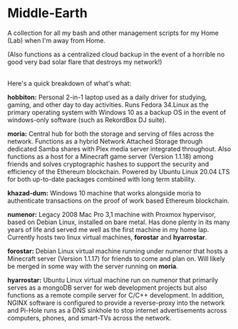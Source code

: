 # Middle-Earth
A collection for all my bash and other management scripts for my Home (Lab) when I'm away from Home.

(Also functions as a centralized cloud backup in the event of a horrible no good very bad solar flare that destroys my network!) 

<br> Here's a quick breakdown of what's what: <br>



**hobbiton:** Personal 2-in-1 laptop used as a daily driver for studying, gaming, and other day to day activities. Runs Fedora 34.Linux as the primary operating system with Windows 10 as a backup OS in the event of windows-only software (such as RekordBox DJ suite).

**moria:** Central hub for both the storage and serving of files across the network. Functions as a hybrid Network Attached Storage through dedicated Samba shares with Plex media server integrated throughout. Also functions as a host for a Minecraft game server (Version 1.1.18) among friends and solves cryptographic hashes to support the security and efficiency of the Ethereum blockchain. Powered by Ubuntu Linux 20.04 LTS for both up-to-date packages combined with long term stability.

**khazad-dum:** Windows 10 machine that works alongside moria to authenticate transactions on the proof of work based Ethereum blockchain.

**numenor:** Legacy 2008 Mac Pro 3,1 machine with Proxmox hypervisor, based on Debian Linux, installed on bare metal. Has done plenty in its many years of life and served me well as the first machine in my home lap. Currently hosts two linux virtual machines, **forostar** and **hyarrostar**.

**forostar:** Debian Linux virtual machine running under numenor that hosts a Minecraft server (Version 1.1.17) for friends to come and plan on. Will likely be merged in some way with the server running on **moria**.

**hyarrostar:** Ubuntu Linux virtual machine run on numenor that primarily serves as a mongoDB server for web development projects but also functions as a remote compile server for C/C++ development. In addition, NGINX software is configured to provide a reverse-proxy into the network and Pi-Hole runs as a DNS sinkhole to stop internet advertisements across computers, phones, and smart-TVs across the network.


